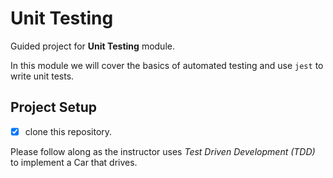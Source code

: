 # Unit Testing

Guided project for **Unit Testing** module.

In this module we will cover the basics of automated testing and use `jest` to write unit tests.

## Project Setup

- [X] clone this repository.

Please follow along as the instructor uses _Test Driven Development (TDD)_ to implement a Car that drives.
